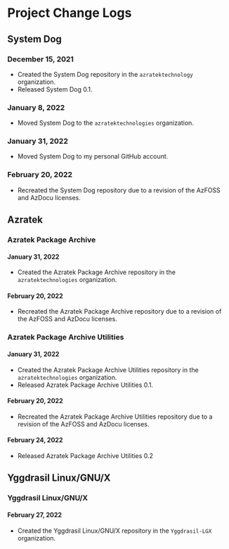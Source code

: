 # Project Change Logs
## System Dog
### December 15, 2021
- Created the System Dog repository in the `azratektechnology` organization.
- Released System Dog 0.1.
### January 8, 2022
- Moved System Dog to the `azratektechnologies` organization.
### January 31, 2022
- Moved System Dog to my personal GitHub account.
### February 20, 2022
- Recreated the System Dog repository due to a revision of the AzFOSS and AzDocu licenses.
## Azratek
### Azratek Package Archive
#### January 31, 2022
- Created the Azratek Package Archive repository in the `azratektechnologies` organization.
#### February 20, 2022
- Recreated the Azratek Package Archive repository due to a revision of the AzFOSS and AzDocu licenses.
### Azratek Package Archive Utilities
#### January 31, 2022
- Created the Azratek Package Archive Utilities repository in the `azratektechnologies` organization.
- Released Azratek Package Archive Utilities 0.1.
#### February 20, 2022
- Recreated the Azratek Package Archive Utilities repository due to a revision of the AzFOSS and AzDocu licenses.
#### February 24, 2022
- Released Azratek Package Archive Utilities 0.2
## Yggdrasil Linux/GNU/X
### Yggdrasil Linux/GNU/X
#### February 27, 2022
- Created the Yggdrasil Linux/GNU/X repository in the `Yggdrasil-LGX` organization.
